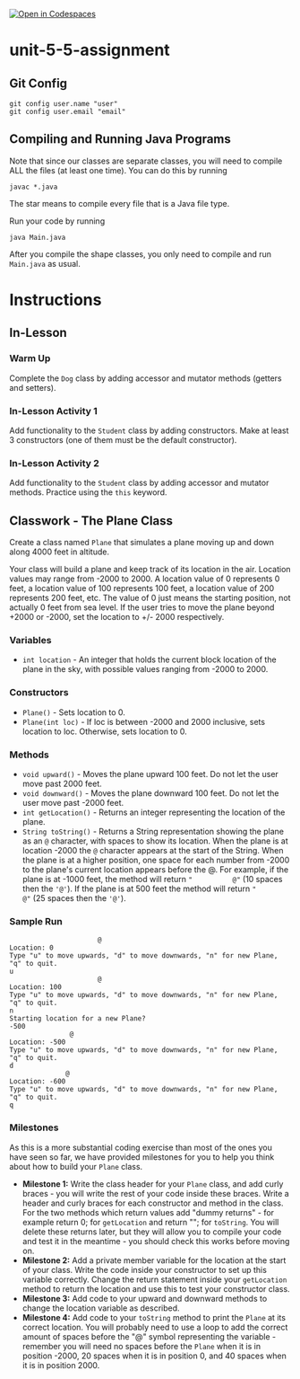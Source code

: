 [![Open in Codespaces](https://classroom.github.com/assets/launch-codespace-2972f46106e565e64193e422d61a12cf1da4916b45550586e14ef0a7c637dd04.svg)](https://classroom.github.com/open-in-codespaces?assignment_repo_id=17552512)
# unit-5-5-assignment

## Git Config
```
git config user.name "user"
git config user.email "email"
```

## Compiling and Running Java Programs
Note that since our classes are separate classes, you will need to compile ALL the files (at least one time).  You can do this by running
```
javac *.java
```
The star means to compile every file that is a Java file type.

Run your code by running
```
java Main.java
```

After you compile the shape classes, you only need to compile and run `Main.java` as usual.

# Instructions  

## In-Lesson

### Warm Up
Complete the `Dog` class by adding accessor and mutator methods (getters and setters).

### In-Lesson Activity 1
Add functionality to the `Student` class by adding constructors.  Make at least 3 constructors (one of them must be the default constructor).

### In-Lesson Activity 2
Add functionality to the `Student` class by adding accessor and mutator methods.  Practice using the `this` keyword.

## Classwork - The Plane Class
Create a class named `Plane` that simulates a plane moving up and down along 4000 feet in altitude.

Your class will build a plane and keep track of its location in the air. Location values may range from -2000 to 2000. A location value of 0 represents 0 feet, a location value of 100 represents 100 feet, a location value of 200 represents 200 feet, etc. The value of 0 just means the starting position, not actually 0 feet from sea level. If the user tries to move the plane beyond +2000 or -2000, set the location to +/- 2000 respectively.

### Variables
* `int location` - An integer that holds the current block location of the plane in the sky, with possible values ranging from -2000 to 2000.

### Constructors
* `Plane()` - Sets location to 0.
* `Plane(int loc)` - If loc is between -2000 and 2000 inclusive, sets location to loc. Otherwise, sets location to 0.

### Methods
* `void upward()` - Moves the plane upward 100 feet. Do not let the user move past 2000 feet.
* `void downward()` - Moves the plane downward 100 feet. Do not let the user move past -2000 feet.
* `int getLocation()` - Returns an integer representing the location of the plane.
* `String toString()` - Returns a String representation showing the plane as an `@` character, with spaces to show its location. When the plane is at location -2000 the `@` character appears at the start of the String. When the plane is at a higher position, one space for each number from -2000 to the plane's current location appears before the @. For example, if the plane is at -1000 feet, the method will return `"          @"` (10 spaces then the `'@'`). If the plane is at 500 feet the method will return `"                         @"` (25 spaces then the `'@'`).

### Sample Run
```
					  @
Location: 0
Type "u" to move upwards, "d" to move downwards, "n" for new Plane, "q" to quit.
u
					  @
Location: 100
Type "u" to move upwards, "d" to move downwards, "n" for new Plane, "q" to quit.
n
Starting location for a new Plane?
-500
			   @
Location: -500
Type "u" to move upwards, "d" to move downwards, "n" for new Plane, "q" to quit.
d
			  @
Location: -600
Type "u" to move upwards, "d" to move downwards, "n" for new Plane, "q" to quit.
q
```

### Milestones
As this is a more substantial coding exercise than most of the ones you have seen so far, we have provided milestones for you to help you think about how to build your `Plane` class.

* **Milestone 1:** Write the class header for your `Plane` class, and add curly braces - you will write the rest of your code inside these braces. Write a header and curly braces for each constructor and method in the class. For the two methods which return values add "dummy returns" - for example return 0; for `getLocation` and return ""; for `toString`. You will delete these returns later, but they will allow you to compile your code and test it in the meantime - you should check this works before moving on.
* **Milestone 2:** Add a private member variable for the location at the start of your class. Write the code inside your constructor to set up this variable correctly. Change the return statement inside your `getLocation` method to return the location and use this to test your constructor class.
* **Milestone 3:** Add code to your upward and downward methods to change the location variable as described.
* **Milestone 4:** Add code to your `toString` method to print the `Plane` at its correct location. You will probably need to use a loop to add the correct amount of spaces before the "@" symbol representing the variable - remember you will need no spaces before the `Plane` when it is in position -2000, 20 spaces when it is in position 0, and 40 spaces when it is in position 2000.
  
